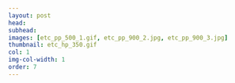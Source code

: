 ```yaml
---
layout: post
head: 
subhead: 
images: [etc_pp_500_1.gif, etc_pp_900_2.jpg, etc_pp_900_3.jpg]
thumbnail: etc_hp_350.gif
col: 1
img-col-width: 1
order: 7
---
```

